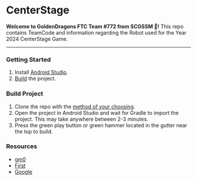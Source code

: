 # CenterStage
**Welcome to GoldenDragons FTC Team #772 from SCGSSM 🐉!**
This repo contains TeamCode and information regarding the Robot used for the Year 2024 CenterStage Game.

---
### Getting Started
1. Install [Android Studio](https://developer.android.com/studio/install).
2. [Build](#build-project) the project.

### Build Project
1. Clone the repo with the [method of your choosing](https://docs.github.com/en/repositories/creating-and-managing-repositories/cloning-a-repository).
2. Open the project in Android Studio and wait for Gradle to import the project. This may take anywhere between 2-3 minutes.
3. Press the green play button or green hammer located in the gutter near the top to build.

### Resources
- [gm0](https://gm0.org/en/latest/)
- [First](https://www.firstinspires.org/)
- [Google](https://www.google.com)
